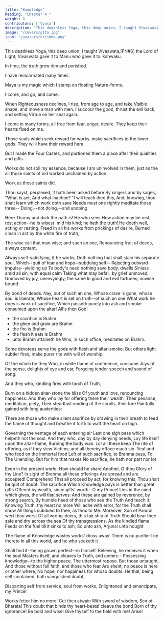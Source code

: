 ```yaml
---
title: "Knowledge"
heading: "Chapter 4 "
weight: 8
contributors: ['Vyasa']
description: "This deathless Yoga, this deep union, I taught Vivaswata,[FN#6] the Lord of Light"
image: "/covers/gita.jpg"
icon: "/avatars/krishna.png"
---
```



This deathless Yoga, this deep union, I taught Vivaswata,[FN#6] the Lord of Light;
Vivaswata gave it to Manu who gave it to Ikshwaku. 

In time, the truth grew dim and perished.

I have reincarnated many times. 

Maya is my magic which I stamp on floating Nature-forms. 

I come, and go, and come. 

When Righteousness declines, I rise, from age to age, and take Visible shape, and move a man with men. I succour the good, thrust the evil back, and setting Virtue on her seat again.

<!-- Who knows the truth touching my births on earth -->

<!-- And my divine work, when he quits the flesh Puts on its load no more, falls no more down
To earthly birth: to Me he comes, dear Prince!

Many there be who come!  -->

I come in many forms, all free from fear, anger, desire. They keep their hearts fixed on me.

<!-- --my Faithful--purified
By sacred flame of Knowledge. Such as these
Mix with my being. Whoso worship me,
Them I exalt; but all men everywhere
Shall fall into my path; albeit, -->

Those souls which seek reward for works, make sacrifices to the lower gods. They willl have their reward here. 

But I made the Four Castes, and portioned them a place after their qualities and gifts. <!-- Yea, I
Created, the Reposeful; I that live
Immortally, made all those mortal births: -->

Works do not soil my essence, because I am uninvolved in them, just as the all those saints of old worked  unchained by action.

<!--  works
Wrought .[FN#7] Who knows me acting thus
, action binds not him;
And, so perceiving, 
Worked, seeking for deliverance.  -->

Work as those saints did.

Thou sayst, perplexed, It hath been asked before
By singers and by sages, "What is act,
And what inaction? "I will teach thee this,
And, knowing, thou shalt learn which work doth save
Needs must one rightly meditate those three--
Doing,--not doing,--and undoing. 

Here Thorny and dark the path is! He who sees
How action may be rest, rest action--he
Is wisest 'mid his kind; he hath the truth!
He doeth well, acting or resting. Freed
In all his works from prickings of desire,
Burned clean in act by the white fire of truth,

The wise call that man wise; and such an one,
Renouncing fruit of deeds, always content.

Always self-satisfying, if he works,
Doth nothing that shall stain his separate soul,
Which--quit of fear and hope--subduing self--
Rejecting outward impulse--yielding up
To body's need nothing save body, dwells
Sinless amid all sin, with equal calm
Taking what may befall, by grief unmoved,
Unmoved by joy, unenvyingly; the same
In good and evil fortunes; nowise bound

By bond of deeds. Nay, but of such an one,
Whose crave is gone, whose soul is liberate,
Whose heart is set on truth--of such an one
What work he does is work of sacrifice,
Which passeth purely into ash and smoke consumed upon the altar! All's then God!

- the sacrifice is Brahm
- the ghee and grain are Brahm
- the fire is Brahm
- the flesh it eats is Brahm
- unto Brahm attaineth he Who, in such office, meditates on Brahm.

Some devotees serve the gods with flesh and altar-smoke. But others light subtler fires, make purer rite
with will of worship. 

Of the which be they
Who, in white flame of continence, consume
Joys of the sense, delights of eye and ear,
Forgoing tender speech and sound of song:

And they who, kindling fires with torch of Truth,

Burn on a hidden altar-stone the bliss Of youth and love, renouncing happiness:
And they who lay for offering there their wealth,
Their penance, meditation, piety, Their steadfast reading of the scrolls, their lore
Painfully gained with long austerities:

There are those who make silent sacrifice by drawing in their breath to feed the flame of thought and breathe it forth to waft the heart on high.

Governing the ventage of each entering air
Lest one sigh pass which helpeth not the soul:
And they who, day by day denying needs,
Lay life itself upon the altar-flame,
Burning the body wan. Lo! all these keep
The rite of offering, as if they slew
Victims; and all thereby efface much sin.
Yea! and who feed on the immortal food
Left of such sacrifice, to Brahma pass,
To The Unending. But for him that makes
No sacrifice, he hath nor part nor lot

Even in the present world. How should he share
Another, O thou Glory of thy Line?
In sight of Brahma all these offerings
Are spread and are accepted! Comprehend
That all proceed by act; for knowing this,
Thou shalt be quit of doubt. The sacrifice
Which Knowledge pays is better than great gifts
Offered by wealth, since gifts' worth--O my Prince!
Lies in the mind which gives, the will that serves:
And these are gained by reverence, by strong search,
By humble heed of those who see the Truth
And teach it. Knowing Truth, thy heart no more
Will ache with error, for the Truth shall show
All things subdued to thee, as thou to Me.
Moreover, Son of Pandu! wert thou worst
Of all wrong-doers, this fair ship of Truth
Should bear thee safe and dry across the sea
Of thy transgressions. As the kindled flame
Feeds on the fuel till it sinks to ash,
So unto ash, Arjuna! unto nought

The flame of Knowledge wastes works' dross away!
There is no purifier like thereto
In all this world, and he who seeketh it

Shall find it--being grown perfect--in himself.
Believing, he receives it when the soul
Masters itself, and cleaves to Truth, and comes--
Possessing knowledge--to the higher peace,
The uttermost repose. But those untaught,
And those without full faith, and those who fear
Are shent; no peace is here or other where,
No hope, nor happiness for whoso doubts.
He that, being self-contained, hath vanquished doubt,

Disparting self from service, soul from works,
Enlightened and emancipate, my Prince!

Works fetter him no more! Cut then atwain
With sword of wisdom, Son of Bharata!
This doubt that binds thy heart-beats! cleave the bond
Born of thy ignorance! Be bold and wise!
Give thyself to the field with me! Arise!
